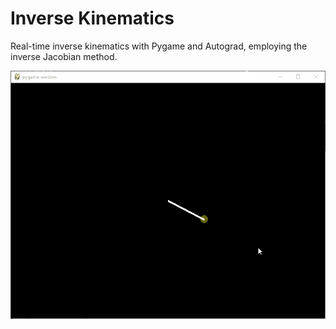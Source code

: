 # Inverse Kinematics

Real-time inverse kinematics with Pygame and Autograd, employing the inverse Jacobian method.

![Demo](./demo.gif)